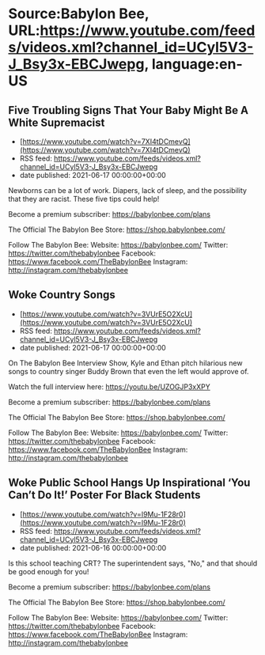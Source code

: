 # Source:Babylon Bee, URL:https://www.youtube.com/feeds/videos.xml?channel_id=UCyl5V3-J_Bsy3x-EBCJwepg, language:en-US

## Five Troubling Signs That Your Baby Might Be A White Supremacist
 - [https://www.youtube.com/watch?v=7XI4tDCmevQ](https://www.youtube.com/watch?v=7XI4tDCmevQ)
 - RSS feed: https://www.youtube.com/feeds/videos.xml?channel_id=UCyl5V3-J_Bsy3x-EBCJwepg
 - date published: 2021-06-17 00:00:00+00:00

Newborns can be a lot of work. Diapers, lack of sleep, and the possibility that they are racist. These five tips could help!

Become a premium subscriber:  https://babylonbee.com/plans

The Official The Babylon Bee Store:  https://shop.babylonbee.com/

Follow The Babylon Bee:
Website: https://babylonbee.com/
Twitter: https://twitter.com/thebabylonbee
Facebook: https://www.facebook.com/TheBabylonBee
Instagram: http://instagram.com/thebabylonbee

## Woke Country Songs
 - [https://www.youtube.com/watch?v=3VUrE5O2XcU](https://www.youtube.com/watch?v=3VUrE5O2XcU)
 - RSS feed: https://www.youtube.com/feeds/videos.xml?channel_id=UCyl5V3-J_Bsy3x-EBCJwepg
 - date published: 2021-06-17 00:00:00+00:00

On The Babylon Bee Interview Show, Kyle and Ethan pitch hilarious new songs to country singer Buddy Brown that even the left would approve of.

Watch the full interview here: https://youtu.be/UZOGJP3xXPY

Become a premium subscriber:  https://babylonbee.com/plans

The Official The Babylon Bee Store:  https://shop.babylonbee.com/

Follow The Babylon Bee:
Website: https://babylonbee.com/
Twitter: https://twitter.com/thebabylonbee
Facebook: https://www.facebook.com/TheBabylonBee
Instagram: http://instagram.com/thebabylonbee

## Woke Public School Hangs Up Inspirational ‘You Can’t Do It!’ Poster For Black Students
 - [https://www.youtube.com/watch?v=I9Mu-1F28r0](https://www.youtube.com/watch?v=I9Mu-1F28r0)
 - RSS feed: https://www.youtube.com/feeds/videos.xml?channel_id=UCyl5V3-J_Bsy3x-EBCJwepg
 - date published: 2021-06-16 00:00:00+00:00

Is this school teaching CRT? The superintendent says, "No," and that should be good enough for you!

Become a premium subscriber:  https://babylonbee.com/plans

The Official The Babylon Bee Store:  https://shop.babylonbee.com/

Follow The Babylon Bee:
Website: https://babylonbee.com/
Twitter: https://twitter.com/thebabylonbee
Facebook: https://www.facebook.com/TheBabylonBee
Instagram: http://instagram.com/thebabylonbee

